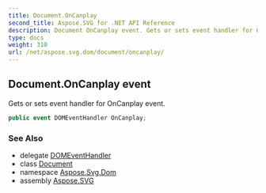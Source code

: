 ```yaml
---
title: Document.OnCanplay
second_title: Aspose.SVG for .NET API Reference
description: Document OnCanplay event. Gets or sets event handler for OnCanplay event
type: docs
weight: 310
url: /net/aspose.svg.dom/document/oncanplay/
---
```

## Document.OnCanplay event

Gets or sets event handler for OnCanplay event.

```csharp
public event DOMEventHandler OnCanplay;
```

### See Also

* delegate [DOMEventHandler](../../../aspose.svg.dom.events/domeventhandler/)
* class [Document](../)
* namespace [Aspose.Svg.Dom](../../../aspose.svg.dom/)
* assembly [Aspose.SVG](../../../)
